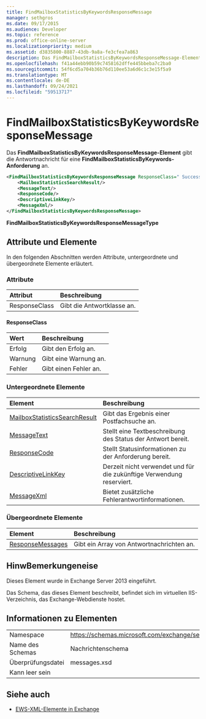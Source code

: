 ```yaml
---
title: FindMailboxStatisticsByKeywordsResponseMessage
manager: sethgros
ms.date: 09/17/2015
ms.audience: Developer
ms.topic: reference
ms.prod: office-online-server
ms.localizationpriority: medium
ms.assetid: d3835800-8887-43db-9a8a-fe3cfea7a863
description: Das FindMailboxStatisticsByKeywordsResponseMessage-Element gibt die Antwortnachricht für eine FindMailboxStatisticsByKeywords-Anforderung an.
ms.openlocfilehash: f41a44ebb90b59c7458162dffe445bbeba7c2ba0
ms.sourcegitcommit: 54f6cd5a704b36b76d110ee53a6d6c1c3e15f5a9
ms.translationtype: MT
ms.contentlocale: de-DE
ms.lasthandoff: 09/24/2021
ms.locfileid: "59513717"
---
```

# <a name="findmailboxstatisticsbykeywordsresponsemessage"></a>FindMailboxStatisticsByKeywordsResponseMessage

Das **FindMailboxStatisticsByKeywordsResponseMessage-Element** gibt die Antwortnachricht für eine **FindMailboxStatisticsByKeywords-Anforderung** an. 
  
```XML
<FindMailboxStatisticsByKeywordsResponseMessage ResponseClass=" Success | Warning | Error ">
    <MailboxStatisticsSearchResult/>
    <MessageText/>
    <ResponseCode/>
    <DescriptiveLinkKey/>
    <MessageXml/>
</FindMailboxStatisticsByKeywordsResponseMessage>
```

 **FindMailboxStatisticsByKeywordsResponseMessageType**
## <a name="attributes-and-elements"></a>Attribute und Elemente

In den folgenden Abschnitten werden Attribute, untergeordnete und übergeordnete Elemente erläutert.
  
### <a name="attributes"></a>Attribute

|**Attribut**|**Beschreibung**|
|:-----|:-----|
|ResponseClass  <br/> |Gibt die Antwortklasse an.  <br/> |
   
#### <a name="responseclass"></a>ResponseClass

|**Wert**|**Beschreibung**|
|:-----|:-----|
|Erfolg  <br/> |Gibt den Erfolg an.  <br/> |
|Warnung  <br/> |Gibt eine Warnung an.  <br/> |
|Fehler  <br/> |Gibt einen Fehler an.  <br/> |
   
### <a name="child-elements"></a>Untergeordnete Elemente

|**Element**|**Beschreibung**|
|:-----|:-----|
|[MailboxStatisticsSearchResult](mailboxstatisticssearchresult.md) <br/> |Gibt das Ergebnis einer Postfachsuche an.  <br/> |
|[MessageText](messagetext.md) <br/> |Stellt eine Textbeschreibung des Status der Antwort bereit.  <br/> |
|[ResponseCode](responsecode.md) <br/> |Stellt Statusinformationen zu der Anforderung bereit.  <br/> |
|[DescriptiveLinkKey](descriptivelinkkey.md) <br/> |Derzeit nicht verwendet und für die zukünftige Verwendung reserviert.  <br/> |
|[MessageXml](messagexml.md) <br/> |Bietet zusätzliche Fehlerantwortinformationen.  <br/> |
   
### <a name="parent-elements"></a>Übergeordnete Elemente

|**Element**|**Beschreibung**|
|:-----|:-----|
|[ResponseMessages](responsemessages.md) <br/> |Gibt ein Array von Antwortnachrichten an.  <br/> |
   
## <a name="remarks"></a>HinwBemerkungeneise

Dieses Element wurde in Exchange Server 2013 eingeführt.
  
Das Schema, das dieses Element beschreibt, befindet sich im virtuellen IIS-Verzeichnis, das Exchange-Webdienste hostet.
  
## <a name="element-information"></a>Informationen zu Elementen

|||
|:-----|:-----|
|Namespace  <br/> |https://schemas.microsoft.com/exchange/services/2006/messages  <br/> |
|Name des Schemas  <br/> |Nachrichtenschema  <br/> |
|Überprüfungsdatei  <br/> |messages.xsd  <br/> |
|Kann leer sein  <br/> ||
   
## <a name="see-also"></a>Siehe auch



- [EWS-XML-Elemente in Exchange](ews-xml-elements-in-exchange.md)

